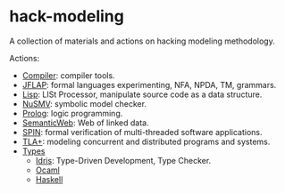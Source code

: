 # hack-modeling
A collection of materials and actions on hacking modeling methodology.

Actions:

- [Compiler](./Compiler/README.md): compiler tools.
- [JFLAP](./JFLAP/README.md): formal languages experimenting, NFA, NPDA, TM, grammars.
- [Lisp](./Lisp/README.md): LISt Processor, manipulate source code as a data structure.
- [NuSMV](./NuSMV/README.md): symbolic model checker.
- [Prolog](./Prolog/README.md): logic programming.
- [SemanticWeb](./SemanticWeb/README.md): Web of linked data.
- [SPIN](./SPIN/README.md): formal verification of multi-threaded software applications.
- [TLA+](./TLAplus/README.md): modeling concurrent and distributed programs and systems.
- [Types](./Types/Types.md)
  - [Idris](./Types/Idris/Idris.md): Type-Driven Development, Type Checker.
  - [Ocaml](./Types/OCaml/OCaml.md)
  - [Haskell](./Types/Haskell/Haskell.md)